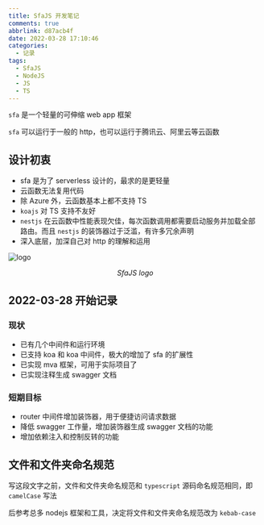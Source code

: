 ```yaml
---
title: SfaJS 开发笔记
comments: true
abbrlink: d87acb4f
date: 2022-03-28 17:10:46
categories:
  - 记录
tags:
  - SfaJS
  - NodeJS
  - JS
  - TS
---
```


`sfa` 是一个轻量的可伸缩 web app 框架

`sfa` 可以运行于一般的 http，也可以运行于腾讯云、阿里云等云函数

## 设计初衷

- sfa 是为了 serverless 设计的，最求的是更轻量
- 云函数无法复用代码
- 除 Azure 外，云函数基本上都不支持 TS
- `koajs` 对 TS 支持不友好
- `nestjs` 在云函数中性能表现欠佳，每次函数调用都需要启动服务并加载全部路由。而且 `nestjs` 的装饰器过于泛滥，有许多冗余声明
- 深入底层，加深自己对 http 的理解和运用

<!--more-->

<img src="./logo.png" alt="logo" style="max-height:200px;"></img>

<center>

_SfaJS logo_

</center>

## 2022-03-28 开始记录

### 现状

- 已有几个中间件和运行环境
- 已支持 koa 和 koa 中间件，极大的增加了 sfa 的扩展性
- 已实现 mva 框架，可用于实际项目了
- 已实现注释生成 swagger 文档

### 短期目标

- router 中间件增加装饰器，用于便捷访问请求数据
- 降低 swagger 工作量，增加装饰器生成 swagger 文档的功能
- 增加依赖注入和控制反转的功能

## 文件和文件夹命名规范

写这段文字之前，文件和文件夹命名规范和 `typescript` 源码命名规范相同，即 `camelCase` 写法

后参考总多 nodejs 框架和工具，决定将文件和文件夹命名规范改为 `kebab-case`
